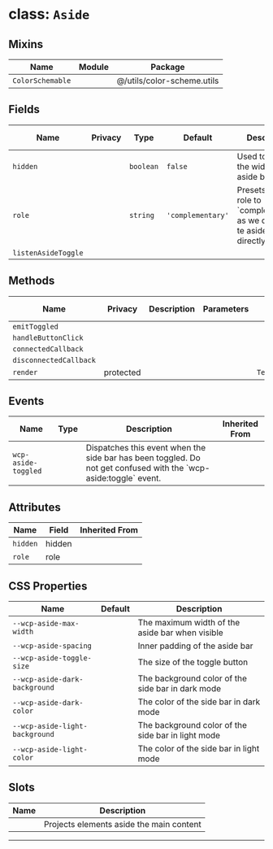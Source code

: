 # class: `Aside`

## Mixins

| Name             | Module | Package                    |
| ---------------- | ------ | -------------------------- |
| `ColorSchemable` |        | @/utils/color-scheme.utils |

## Fields

| Name                | Privacy | Type      | Default           | Description                                                                           | Inherited From |
| ------------------- | ------- | --------- | ----------------- | ------------------------------------------------------------------------------------- | -------------- |
| `hidden`            |         | `boolean` | `false`           | Used to toggle the width of the aside bar                                             |                |
| `role`              |         | `string`  | `'complementary'` | Presets the aria role to \`complementary\` as we do not use te aside element directly |                |
| `listenAsideToggle` |         |           |                   |                                                                                       |                |

## Methods

| Name                   | Privacy   | Description | Parameters | Return           | Inherited From |
| ---------------------- | --------- | ----------- | ---------- | ---------------- | -------------- |
| `emitToggled`          |           |             |            |                  |                |
| `handleButtonClick`    |           |             |            |                  |                |
| `connectedCallback`    |           |             |            |                  |                |
| `disconnectedCallback` |           |             |            |                  |                |
| `render`               | protected |             |            | `TemplateResult` |                |

## Events

| Name                | Type | Description                                                                                                        | Inherited From |
| ------------------- | ---- | ------------------------------------------------------------------------------------------------------------------ | -------------- |
| `wcp-aside-toggled` |      | Dispatches this event when the side bar has been toggled. Do not get confused with the \`wcp-aside:toggle\` event. |                |

## Attributes

| Name     | Field  | Inherited From |
| -------- | ------ | -------------- |
| `hidden` | hidden |                |
| `role`   | role   |                |

## CSS Properties

| Name                           | Default | Description                                        |
| ------------------------------ | ------- | -------------------------------------------------- |
| `--wcp-aside-max-width`        |         | The maximum width of the aside bar when visible    |
| `--wcp-aside-spacing`          |         | Inner padding of the aside bar                     |
| `--wcp-aside-toggle-size`      |         | The size of the toggle button                      |
| `--wcp-aside-dark-background`  |         | The background color of the side bar in dark mode  |
| `--wcp-aside-dark-color`       |         | The color of the side bar in dark mode             |
| `--wcp-aside-light-background` |         | The background color of the side bar in light mode |
| `--wcp-aside-light-color`      |         | The color of the side bar in light mode            |

## Slots

| Name | Description                              |
| ---- | ---------------------------------------- |
|      | Projects elements aside the main content |

<hr/>

